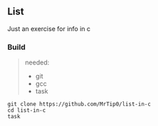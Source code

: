 ## List
Just an exercise for info in c

### Build

> needed:
> - git
> - gcc
> - task

```
git clone https://github.com/MrTip0/list-in-c
cd list-in-c
task
```